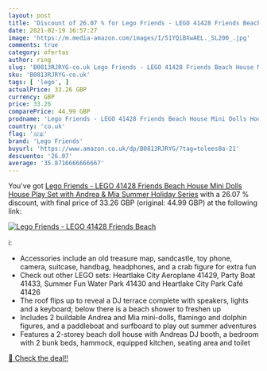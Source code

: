 ```yaml
---
layout: post
title: 'Discount of 26.07 % for Lego Friends - LEGO 41428 Friends Beach '
date: 2021-02-19 16:57:27
image: 'https://m.media-amazon.com/images/I/51YQiBXwAEL._SL200_.jpg'
comments: true
category: ofertas
author: ring
slug: 'B0813RJRYG-co.uk Lego Friends - LEGO 41428 Friends Beach House Mini...'
sku: 'B0813RJRYG-co.uk'
tags: [ 'lego', ]
actualPrice: 33.26 GBP
currency: GBP
price: 33.26
comparePrice: 44.99 GBP
prodname: 'Lego Friends - LEGO 41428 Friends Beach House Mini Dolls House Play Set with Andrea & Mia  Summer Holiday Series'
country: 'co.uk'
flag: '🇬🇧'
brand: 'Lego Friends'
buyurl: 'https://www.amazon.co.uk/dp/B0813RJRYG/?tag=tolees0a-21'
descuento: '26.07'
average: '35.8716666666667'
---
```


You've got [Lego Friends - LEGO 41428 Friends Beach House Mini Dolls House Play Set with Andrea & Mia  Summer Holiday Series](https://www.amazon.co.uk/dp/B0813RJRYG/?tag=tolees0a-21) with a  26.07 % discount, with final price of 33.26 GBP (original: 44.99 GBP) at the following link:

[![Lego Friends - LEGO 41428 Friends Beach ](https://m.media-amazon.com/images/I/51YQiBXwAEL._SL200_.jpg)](https://www.amazon.co.uk/dp/B0813RJRYG/?tag=tolees0a-21)

ℹ️:

- Accessories include an old treasure map, sandcastle, toy phone, camera, suitcase, handbag, headphones, and a crab figure for extra fun
- Check out other LEGO sets: Heartlake City Aeroplane 41429, Party Boat 41433, Summer Fun Water Park 41430 and Heartlake City Park Café 41426
- The roof flips up to reveal a DJ terrace complete with speakers, lights and a keyboard; below there is a beach shower to freshen up
- Includes 2 buildable Andrea and Mia mini-dolls, flamingo and dolphin figures, and a paddleboat and surfboard to play out summer adventures
- Features a 2-storey beach doll house with Andreas DJ booth, a bedroom with 2 bunk beds, hammock, equipped kitchen, seating area and toilet

[🛒 Check the deal!!](https://www.amazon.co.uk/dp/B0813RJRYG/?tag=tolees0a-21)
